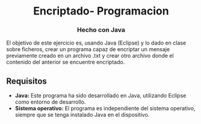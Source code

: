 <html>
  <body>
    <h1 align="center">Encriptado- Programacion</h1>
    <h3 align="center">Hecho con Java</h3>
    <p>El objetivo de este ejercicio es, usando Java (Eclipse) y lo dado en clase sobre ficheros, crear un programa capaz de encriptar un mensaje previamente creado en un archivo .txt y crear otro archivo donde el contenido del anterior se encuentre encriptado.</p>

    
  </body>
</html>


## Requisitos

- **Java:** Este programa ha sido desarrollado en Java, utilizando Eclipse como entorno de desarrollo.
- **Sistema operativo:** El programa es independiente del sistema operativo, siempre que se tenga instalado Java en el dispositivo.
